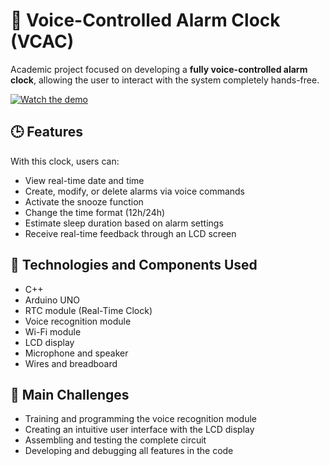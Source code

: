 # 📣 Voice-Controlled Alarm Clock (VCAC)

Academic project focused on developing a **fully voice-controlled alarm clock**, allowing the user to interact with the system completely hands-free.

[![Watch the demo](https://img.youtube.com/vi/YOUTUBE_VIDEO_ID/0.jpg)](https://youtu.be/ZzRwqiBDRcc)


## 🕒 Features

With this clock, users can:
- View real-time date and time
- Create, modify, or delete alarms via voice commands
- Activate the snooze function
- Change the time format (12h/24h)
- Estimate sleep duration based on alarm settings
- Receive real-time feedback through an LCD screen

## 🔧 Technologies and Components Used
- C++
- Arduino UNO  
- RTC module (Real-Time Clock)  
- Voice recognition module  
- Wi-Fi module  
- LCD display  
- Microphone and speaker  
- Wires and breadboard  

## 🎯 Main Challenges

- Training and programming the voice recognition module  
- Creating an intuitive user interface with the LCD display  
- Assembling and testing the complete circuit  
- Developing and debugging all features in the code  
